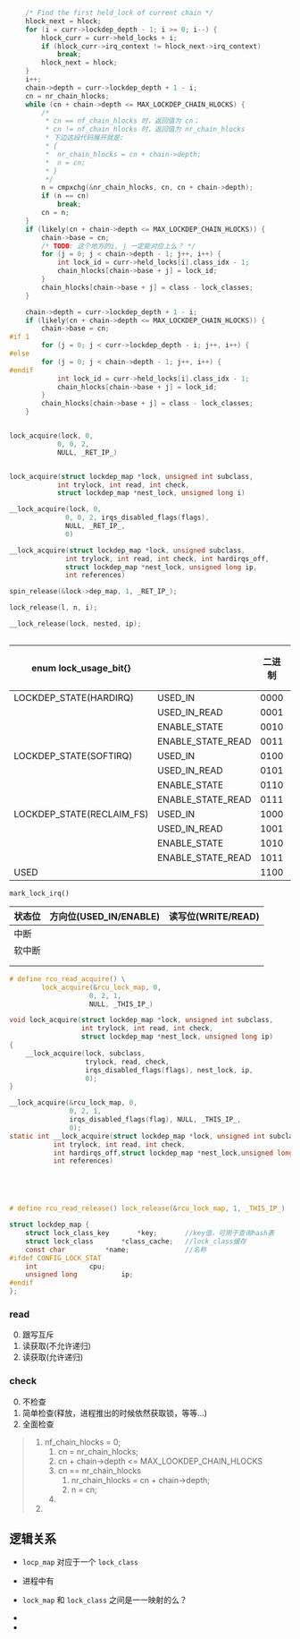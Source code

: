 ```c
	/* Find the first held_lock of current chain */
	hlock_next = hlock;
	for (i = curr->lockdep_depth - 1; i >= 0; i--) {
		hlock_curr = curr->held_locks + i;
		if (hlock_curr->irq_context != hlock_next->irq_context)
			break;
		hlock_next = hlock;
	}
	i++;
	chain->depth = curr->lockdep_depth + 1 - i;
	cn = nr_chain_hlocks;
	while (cn + chain->depth <= MAX_LOCKDEP_CHAIN_HLOCKS) {
		/*
		 * cn == nf_chain_hlocks 时，返回值为 cn；
		 * cn != nf_chain_hlocks 时，返回值为 nr_chain_hlocks
		 * 下边这段代码展开就是:
		 * {
		 * 	nr_chain_hlocks = cn + chain->depth;
		 * 	n = cn;
		 * }
		 */
		n = cmpxchg(&nr_chain_hlocks, cn, cn + chain->depth);
		if (n == cn)
			break;
		cn = n;
	}
	if (likely(cn + chain->depth <= MAX_LOCKDEP_CHAIN_HLOCKS)) {
		chain->base = cn;
		/* TODO: 这个地方的i, j 一定能对应上么？ */
		for (j = 0; j < chain->depth - 1; j++, i++) {
			int lock_id = curr->held_locks[i].class_idx - 1;
			chain_hlocks[chain->base + j] = lock_id;
		}
		chain_hlocks[chain->base + j] = class - lock_classes;
	}
```


```c
	chain->depth = curr->lockdep_depth + 1 - i;
	if (likely(cn + chain->depth <= MAX_LOCKDEP_CHAIN_HLOCKS)) {
		chain->base = cn;
#if 1
		for (j = 0; j < curr->lockdep_depth - i; j++, i++) {
#else
		for (j = 0; j < chain->depth - 1; j++, i++) {
#endif
			int lock_id = curr->held_locks[i].class_idx - 1;
			chain_hlocks[chain->base + j] = lock_id;
		}
		chain_hlocks[chain->base + j] = class - lock_classes;
	}
```


```c

lock_acquire(lock, 0,
            0, 0, 2,
            NULL, _RET_IP_)


lock_acquire(struct lockdep_map *lock, unsigned int subclass,
            int trylock, int read, int check,
            struct lockdep_map *nest_lock, unsigned long i)

__lock_acquire(lock, 0,
              0, 0, 2, irqs_disabled_flags(flags),
              NULL, _RET_IP_,
              0)

__lock_acquire(struct lockdep_map *lock, unsigned subclass,
              int trylock, int read, int check, int hardirqs_off,
              struct lockdep_map *nest_lock, unsigned long ip,
              int references)
```





```c
spin_release(&lock->dep_map, 1, _RET_IP_);

lock_release(l, n, i);

__lock_release(lock, nested, ip);



```





| enum lock_usage_bit{}     |                   | 二进制 | 十进制 |
| ------------------------- | ----------------- | ------ | ------ |
| LOCKDEP_STATE(HARDIRQ)    | USED_IN           | 0000   | 0      |
|                           | USED_IN_READ      | 0001   | 1      |
|                           | ENABLE_STATE      | 0010   | 2      |
|                           | ENABLE_STATE_READ | 0011   | 3      |
| LOCKDEP_STATE(SOFTIRQ)    | USED_IN           | 0100   | 4      |
|                           | USED_IN_READ      | 0101   | 5      |
|                           | ENABLE_STATE      | 0110   | 6      |
|                           | ENABLE_STATE_READ | 0111   | 7      |
| LOCKDEP_STATE(RECLAIM_FS) | USED_IN           | 1000   | 8      |
|                           | USED_IN_READ      | 1001   | 9      |
|                           | ENABLE_STATE      | 1010   | 10     |
|                           | ENABLE_STATE_READ | 1011   | 11     |
| USED                      |                   | 1100   | 12     |



`mark_lock_irq()` 





| 状态位 | 方向位(USED_IN/ENABLE) | 读写位(WRITE/READ) |
| ------ | ---------------------- | ------------------ |
| 中断   |                        |                    |
| 软中断 |                        |                    |
|        |                        |                    |
|        |                        |                    |





```c
# define rcu_read_acquire() \
		lock_acquire(&rcu_lock_map, 0,
					0, 2, 1,
					NULL, _THIS_IP_)

void lock_acquire(struct lockdep_map *lock, unsigned int subclass,
                  int trylock, int read, int check,
                  struct lockdep_map *nest_lock, unsigned long ip)
{
	__lock_acquire(lock, subclass,
                   trylock, read, check,
                   irqs_disabled_flags(flags), nest_lock, ip,
                   0);
}

__lock_acquire(&rcu_lock_map, 0,
               0, 2, 1,
               irqs_disabled_flags(flag), NULL, _THIS_IP_,
               0);
static int __lock_acquire(struct lockdep_map *lock, unsigned int subclass,
		   int trylock, int read, int check,
           int hardirqs_off,struct lockdep_map *nest_lock,unsigned long ip,
		   int references)





# define rcu_read_release()	lock_release(&rcu_lock_map, 1, _THIS_IP_)
```





```c
struct lockdep_map {
	struct lock_class_key		*key;		//key值，可用于查询hash表
	struct lock_class		*class_cache;	//lock_class缓存
	const char			*name;				//名称
#ifdef CONFIG_LOCK_STAT
	int				cpu;
	unsigned long			ip;
#endif
};

```



### read 

0. 跟写互斥
1. 读获取(不允许递归)
2. 读获取(允许递归)

### check

0. 不检查
1. 简单检查(释放，进程推出的时候依然获取锁，等等...)
2. 全面检查



> 1. nf_chain_hlocks = 0;
>    1. cn = nr_chain_hlocks;
>    2. cn + chain->depth <= MAX_LOOKDEP_CHAIN_HLOCKS
>    3. cn == nr_chain_hlocks
>       1. nr_chain_hlocks = cn + chain->depth;
>       2. n = cn;
>    4. 
> 2. 









## 逻辑关系

* `locp_map` 对应于一个 `lock_class` 
* 进程中有





* `lock_map` 和 `lock_class` 之间是一一映射的么？
* 
* 
